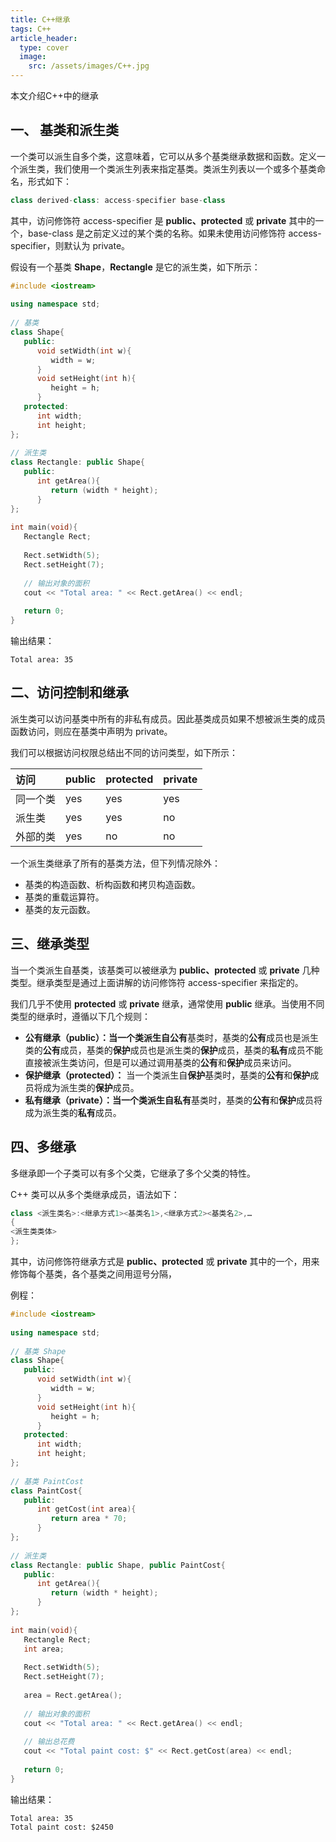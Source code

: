 ```yaml
---
title: C++继承
tags: C++
article_header:
  type: cover
  image:
    src: /assets/images/C++.jpg
---
```


本文介绍C++中的继承

## 一、 基类和派生类

一个类可以派生自多个类，这意味着，它可以从多个基类继承数据和函数。定义一个派生类，我们使用一个类派生列表来指定基类。类派生列表以一个或多个基类命名，形式如下：

```c++
class derived-class: access-specifier base-class
```

其中，访问修饰符 access-specifier 是 **public、protected** 或 **private** 其中的一个，base-class 是之前定义过的某个类的名称。如果未使用访问修饰符 access-specifier，则默认为 private。

假设有一个基类 **Shape**，**Rectangle** 是它的派生类，如下所示：

```c++
#include <iostream>
 
using namespace std;
 
// 基类
class Shape{
   public:
      void setWidth(int w){
         width = w;
      }
      void setHeight(int h){
         height = h;
      }
   protected:
      int width;
      int height;
};
 
// 派生类
class Rectangle: public Shape{
   public:
      int getArea(){ 
         return (width * height); 
      }
};
 
int main(void){
   Rectangle Rect;
 
   Rect.setWidth(5);
   Rect.setHeight(7);
 
   // 输出对象的面积
   cout << "Total area: " << Rect.getArea() << endl;
 
   return 0;
}
```

输出结果：

```shell
Total area: 35
```

## 二、访问控制和继承

派生类可以访问基类中所有的非私有成员。因此基类成员如果不想被派生类的成员函数访问，则应在基类中声明为 private。

我们可以根据访问权限总结出不同的访问类型，如下所示：

| 访问     | public | protected | private |
| :------- | :----- | :-------- | :------ |
| 同一个类 | yes    | yes       | yes     |
| 派生类   | yes    | yes       | no      |
| 外部的类 | yes    | no        | no      |

一个派生类继承了所有的基类方法，但下列情况除外：

- 基类的构造函数、析构函数和拷贝构造函数。
- 基类的重载运算符。
- 基类的友元函数。

## 三、继承类型

当一个类派生自基类，该基类可以被继承为 **public、protected** 或 **private** 几种类型。继承类型是通过上面讲解的访问修饰符 access-specifier 来指定的。

我们几乎不使用 **protected** 或 **private** 继承，通常使用 **public** 继承。当使用不同类型的继承时，遵循以下几个规则：

- **公有继承（public）：**当一个类派生自**公有**基类时，基类的**公有**成员也是派生类的**公有**成员，基类的**保护**成员也是派生类的**保护**成员，基类的**私有**成员不能直接被派生类访问，但是可以通过调用基类的**公有**和**保护**成员来访问。
- **保护继承（protected）：** 当一个类派生自**保护**基类时，基类的**公有**和**保护**成员将成为派生类的**保护**成员。
- **私有继承（private）：**当一个类派生自**私有**基类时，基类的**公有**和**保护**成员将成为派生类的**私有**成员。

## 四、多继承

多继承即一个子类可以有多个父类，它继承了多个父类的特性。

C++ 类可以从多个类继承成员，语法如下：

```c++
class <派生类名>:<继承方式1><基类名1>,<继承方式2><基类名2>,…
{
<派生类类体>
};
```

其中，访问修饰符继承方式是 **public、protected** 或 **private** 其中的一个，用来修饰每个基类，各个基类之间用逗号分隔，

例程：

```c++
#include <iostream>
 
using namespace std;
 
// 基类 Shape
class Shape{
   public:
      void setWidth(int w){
         width = w;
      }
      void setHeight(int h){
         height = h;
      }
   protected:
      int width;
      int height;
};
 
// 基类 PaintCost
class PaintCost{
   public:
      int getCost(int area){
         return area * 70;
      }
};
 
// 派生类
class Rectangle: public Shape, public PaintCost{
   public:
      int getArea(){ 
         return (width * height); 
      }
};
 
int main(void){
   Rectangle Rect;
   int area;
 
   Rect.setWidth(5);
   Rect.setHeight(7);
 
   area = Rect.getArea();
   
   // 输出对象的面积
   cout << "Total area: " << Rect.getArea() << endl;
 
   // 输出总花费
   cout << "Total paint cost: $" << Rect.getCost(area) << endl;
 
   return 0;
}
```

输出结果：

```
Total area: 35
Total paint cost: $2450
```

